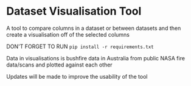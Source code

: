 # Dataset Visualisation Tool
 A tool to compare columns in a dataset or between datasets and then create a visualisation off of the selected columns

DON'T FORGET TO RUN `pip install -r requirements.txt`

 Data in visualisations is bushfire data in Australia from public NASA fire data/scans and plotted against each other

 Updates will be made to improve the usability of the tool
